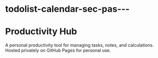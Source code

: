 # todolist-calendar-sec-pas---
# Productivity Hub
A personal productivity tool for managing tasks, notes, and calculations.
Hosted privately on GitHub Pages for personal use.
